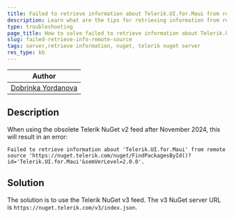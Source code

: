 ```yaml
---
title: Failed to retrieve information about Telerik.UI.for.Maui from remote source
description: Learn what are the tips for retrieving information from remote server.
type: troubleshooting
page_title: How to solve failed to retrieve information about Telerik.UI.for.Maui from remote source
slug: failed-retrieve-info-remote-source
tags: server,retrieve information, nuget, telerik nuget server
res_type: kb
---
```


| Author |
| ---- |
| [Dobrinka Yordanova](https://www.telerik.com/blogs/author/dobrinka-yordanova) |

## Description

When using the obsolete Telerik NuGet v2 feed after November 2024, this will result in an error:

 `Failed to retrieve information about 'Telerik.UI.for.Maui' from remote source 'https://nuget.telerik.com/nuget/FindPackagesById()?id='Telerik.UI.for.Maui'&semVerLevel=2.0.0'.`

## Solution

The solution is to use the Telerik NuGet v3 feed. The v3 NuGet server URL is `https://nuget.telerik.com/v3/index.json`.